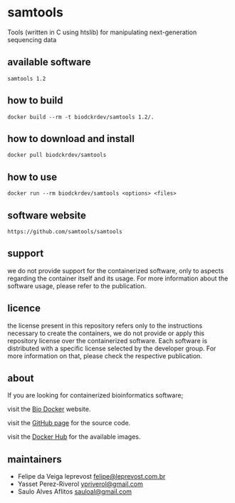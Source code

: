samtools
=====
Tools (written in C using htslib) for manipulating next-generation sequencing data


available software
--------
`samtools 1.2`


how to build
------------
`docker build --rm -t biodckrdev/samtools 1.2/.`


how to download and install
---------------------------
`docker pull biodckrdev/samtools`


how to use
------------
`docker run --rm biodckrdev/samtools <options> <files>`


software website
----------------
`https://github.com/samtools/samtools`


support
-------
we do not provide support for the containerized software, only to aspects regarding the container itself
and its usage. For more information about the software usage, please refer to the publication.


licence
-------
the license present in this repository refers only to the instructions necessary to create the containers, we do not provide or apply this repository license over the containerized software. Each software is distributed with a specific license selected by the developer group. For more information on that, please check the respective publication.


about
-----
If you are looking for containerized bioinformatics software;

visit the [Bio Docker](http://biodocker.github.io "Bio Docker") website.

visit the [GitHub page](https://github.com/BioDocker/) for the source code.

visit the [Docker Hub](https://registry.hub.docker.com/repos/biodckr/) for the available images.


maintainers
-----------
* Felipe da Veiga leprevost <felipe@leprevost.com.br>
* Yasset Perez-Riverol <ypriverol@gmail.com>
* Saulo Alves Aflitos <sauloal@gmail.com>
